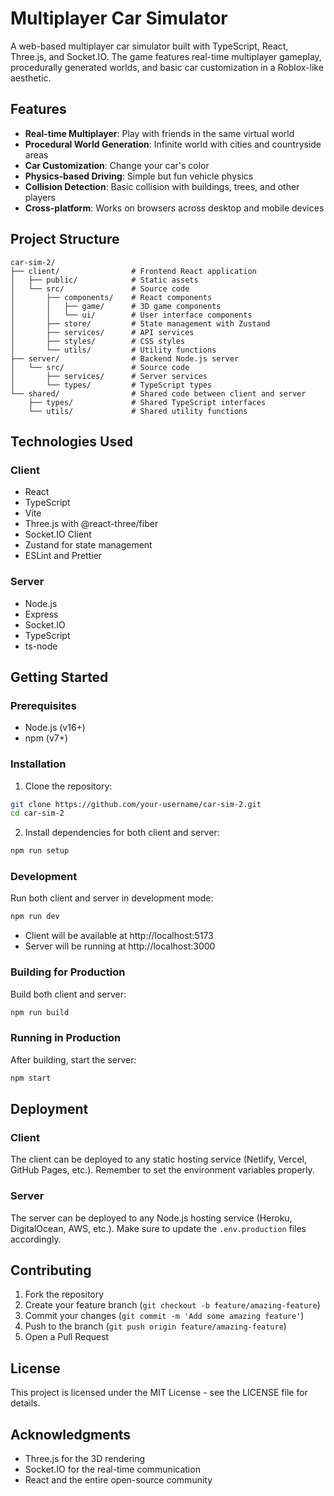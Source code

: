# Multiplayer Car Simulator

A web-based multiplayer car simulator built with TypeScript, React, Three.js, and Socket.IO. The game features real-time multiplayer gameplay, procedurally generated worlds, and basic car customization in a Roblox-like aesthetic.

## Features

- **Real-time Multiplayer**: Play with friends in the same virtual world
- **Procedural World Generation**: Infinite world with cities and countryside areas
- **Car Customization**: Change your car's color
- **Physics-based Driving**: Simple but fun vehicle physics
- **Collision Detection**: Basic collision with buildings, trees, and other players
- **Cross-platform**: Works on browsers across desktop and mobile devices

## Project Structure

```
car-sim-2/
├── client/                # Frontend React application
│   ├── public/            # Static assets
│   └── src/               # Source code
│       ├── components/    # React components
│       │   ├── game/      # 3D game components
│       │   └── ui/        # User interface components
│       ├── store/         # State management with Zustand
│       ├── services/      # API services
│       ├── styles/        # CSS styles
│       └── utils/         # Utility functions
├── server/                # Backend Node.js server
│   └── src/               # Source code
│       ├── services/      # Server services
│       └── types/         # TypeScript types
└── shared/                # Shared code between client and server
    ├── types/             # Shared TypeScript interfaces
    └── utils/             # Shared utility functions
```

## Technologies Used

### Client
- React
- TypeScript
- Vite
- Three.js with @react-three/fiber
- Socket.IO Client
- Zustand for state management
- ESLint and Prettier

### Server
- Node.js
- Express
- Socket.IO
- TypeScript
- ts-node

## Getting Started

### Prerequisites
- Node.js (v16+)
- npm (v7+)

### Installation

1. Clone the repository:
```bash
git clone https://github.com/your-username/car-sim-2.git
cd car-sim-2
```

2. Install dependencies for both client and server:
```bash
npm run setup
```

### Development

Run both client and server in development mode:
```bash
npm run dev
```

- Client will be available at http://localhost:5173
- Server will be running at http://localhost:3000

### Building for Production

Build both client and server:
```bash
npm run build
```

### Running in Production

After building, start the server:
```bash
npm start
```

## Deployment

### Client
The client can be deployed to any static hosting service (Netlify, Vercel, GitHub Pages, etc.). Remember to set the environment variables properly.

### Server
The server can be deployed to any Node.js hosting service (Heroku, DigitalOcean, AWS, etc.). Make sure to update the `.env.production` files accordingly.

## Contributing

1. Fork the repository
2. Create your feature branch (`git checkout -b feature/amazing-feature`)
3. Commit your changes (`git commit -m 'Add some amazing feature'`)
4. Push to the branch (`git push origin feature/amazing-feature`)
5. Open a Pull Request

## License

This project is licensed under the MIT License - see the LICENSE file for details.

## Acknowledgments

- Three.js for the 3D rendering
- Socket.IO for the real-time communication
- React and the entire open-source community
